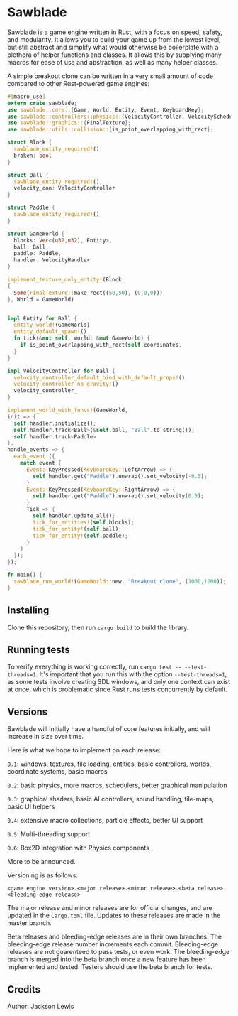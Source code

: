 # Sawblade

Sawblade is a game engine written in Rust, with a focus on speed, safety, and modularity. It allows you to build your game up from the
lowest level, but still abstract and simplify what would otherwise be boilerplate with a plethora of helper functions and classes. It allows this by supplying many macros for ease of use and abstraction, as well as many helper classes.

A simple breakout clone can be written in a very small amount of code compared to other Rust-powered game engines:
```rust
#[macro_use]
extern crate sawblade;
use sawblade::core::{Game, World, Entity, Event, KeyboardKey};
use sawblade::controllers::physics::{VelocityController, VelocityScheduler};
use sawblade::graphics::{FinalTexture};
use sawblade::utils::collision::{is_point_overlapping_with_rect};

struct Block {
  sawblade_entity_required!()
  broken: bool
}

struct Ball {
  sawblade_entity_required!(),
  velocity_con: VelocityController
}

struct Paddle {
  sawblade_entity_required!()
}

struct GameWorld {
  blocks: Vec<(u32,u32), Entity>,
  ball: Ball,
  paddle: Paddle,
  handler: VelocityHandler
}

implement_texture_only_entity!(Block,
{
  Some(FinalTexture::make_rect((50,50), (0,0,0)))
}, World = GameWorld)


impl Entity for Ball {
  entity_world!(GameWorld)
  entity_default_spawn!()
  fn tick(&mut self, world: &mut GameWorld) {
    if is_point_overlapping_with_rect(self.coordinates, 
  }
}

impl VelocityController for Ball {
  velocity_controller_default_bind_with_default_props!()
  velocity_controller_no_gravity!()
  velocity_controller_
}

implement_world_with_funcs!(GameWorld,
init => {
  self.handler.initialize();
  self.handler.track<Ball>(&self.ball, "Ball".to_string());
  self.handler.track<Paddle>
},
handle_events => {
  each_event!({
    match event {
      Event::KeyPressed(KeyboardKey::LeftArrow) => {
        self.handler.get("Paddle").unwrap().set_velocity(-0.5);
      }
      Event::KeyPressed(KeyboardKey::RightArrow) => {
        self.handler.get("Paddle").unwrap().set_velocity(0.5);
      }
      Tick => {
        self.handler.update_all();
        tick_for_entities!(self.blocks);
        tick_for_entity!(self.ball);
        tick_for_entity!(self.paddle);
      }
    }
  });
});

fn main() {
  sawblade_run_world!(GameWorld::new, "Breakout clone", (1000,1000));
}
```

## Installing
Clone this repository, then run `cargo build` to build the library.

## Running tests
To verify everything is working correctly, run `cargo test -- --test-threads=1`. It's
important that you run this with the option `--test-threads=1`, as some tests involve creating
SDL windows, and only one context can exist at once, which is problematic
since Rust runs tests concurrently by default.

## Versions
Sawblade will initially have a handful of core features initially, and
will increase in size over time.

Here is what we hope to implement on each release:

`0.1`: windows, textures, file loading, entities, basic controllers, worlds, coordinate systems, basic macros

`0.2`: basic physics, more macros, schedulers, better graphical manipulation

`0.3`: graphical shaders, basic AI controllers, sound handling, tile-maps, basic UI helpers

`0.4`: extensive macro collections, particle effects, better UI support

`0.5`: Multi-threading support

`0.6`: Box2D integration with Physics components

More to be announced.

Versioning is as follows:

`<game engine version>.<major release>.<minor release>.<beta release>.<bleeding-edge release>`

The major release and minor releases are for official changes, and are updated in the `Cargo.toml` file. Updates
to these releases are made in the master branch.

Beta releases and bleeding-edge releases are in their own branches. The bleeding-edge release
number increments each commit. Bleeding-edge releases are not guarenteed to pass tests,
or even work. The bleeding-edge branch is merged into the beta branch once a new feature has been
implemented and tested. Testers should use the beta branch for tests.
## Credits
Author: Jackson Lewis
